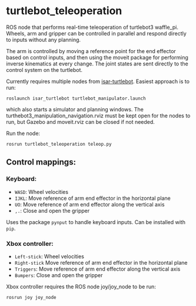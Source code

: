 # turtlebot_teleoperation

ROS node that performs real-time teleoperation of turtlebot3 waffle_pi. Wheels, arm and gripper can be controlled in parallel and respond directly to inputs without any planning.

The arm is controlled by moving a reference point for the end effector based on control inputs, and then using the moveit package for performing inverse kinematics at every change. The joint states are sent directly to the control system on the turtlebot.

Currently requires multiple nodes from [isar-turtlebot](https://github.com/equinor/isar-turtlebot). Easiest approach is to run:

```
roslaunch isar_turtlebot turtlebot_manipulator.launch
```

which also starts a simulator and planning windows. The turthebot3_manipulation_navigation.rviz must be kept open for the nodes to run, but Gazebo and moveit.rviz can be closed if not needed.

Run the node:

```
rosrun turtlebot_teleoperation teleop.py
```

## Control mappings:

### Keyboard:
* `WASD`: Wheel velocities
* `IJKL`: Move reference of arm end effector in the horizontal plane
* `UO`: Move reference of arm end effector along the vertical axis
* `,.`: Close and open the gripper

Uses the package `pynput` to handle keyboard inputs. Can be installed with `pip`.

### Xbox controller:
* `Left-stick`: Wheel velocities
* `Right-stick` Move reference of arm end effector in the horizontal plane
* `Triggers`: Move reference of arm end effector along the vertical axis
* `Bumpers`: Close and open the gripper

Xbox controller requires the ROS node joy/joy_node to be run:

```
rosrun joy joy_node
```